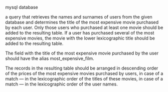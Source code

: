 mysql database

a query that retrieves the names and surnames of users from the given database and determines the title of the most expensive movie purchased by each user. Only those users who purchased at least one movie should be added to the resulting table. If a user has purchased several of the most expensive movies, the movie with the lower lexicographic title should be added to the resulting table.

The field with the title of the most expensive movie purchased by the user should have the alias most_expensive_film.

The records in the resulting table should be arranged in descending order of the prices of the most expensive movies purchased by users, in case of a match — in the lexicographic order of the titles of these movies, in case of a match — in the lexicographic order of the user names.